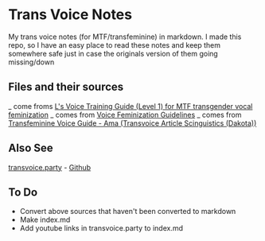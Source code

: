 # Trans Voice Notes
My trans voice notes (for MTF/transfeminine) in markdown. I made this repo, so I have an easy place to read these notes and keep them somewhere safe just in case the originals version of them going missing/down

## Files and their sources
_ come froms [L's Voice Training Guide (Level 1) for MTF transgender vocal feminization](https://www.reddit.com/r/transvoice/comments/d3clhe/ls_voice_training_guide_level_1_for_mtf/)
_ comes from [Voice Feminization Guidelines](https://docs.google.com/document/d/1ZE5q1xZMp2kCaB1VE0Tt6yIg70aghALkvGmfLN9zG6c/edit#heading=h.6n818ckiq8ss)
_ comes from [Transfeminine Voice Guide - Ama (Transvoice Article Scinguistics (Dakota))](https://docs.google.com/document/d/1j_-8dndFzKTX0xBSF15ZEJWdw958ryh0IPKq1sz8p04/edit)

## Also See
[transvoice.party](https://transvoice.party/) - [Github](https://github.com/j0lol/transvoice.party/)

## To Do
- Convert above sources that haven't been converted to markdown
- Make index.md
- Add youtube links in transvoice.party to index.md
